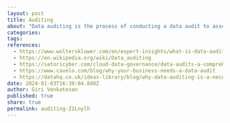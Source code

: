 ```yaml
---
layout: post
title: Auditing
about: "Data auditing is the process of conducting a data audit to assess how company's data is fit for given purpose. This involves profiling the data and assessing the impact of poor quality data on the organization's performance and profits. It can include the determination of the clarity of the data sources and can be applied in the way banks and rating agencies perform due diligence with regard to the treatment of raw data given by firms, particularly the identification of faulty data"
categories:
tags:
references:
  - https://www.wolterskluwer.com/en/expert-insights/what-is-data-auditing-data-risk-management
  - https://en.wikipedia.org/wiki/Data_auditing
  - https://satoricyber.com/cloud-data-governance/data-audits-a-comprehensive-overview
  - https://www.cavelo.com/blog/why-your-business-needs-a-data-audit
  - https://datahq.co.uk/ideas-library/blog/why-data-auditing-is-a-necessity
date: 2024-01-03T16:39:04.840Z
author: Giri Venkatesan
published: true
share: true
permalink: auditing-Z1Lnylh
---
```

